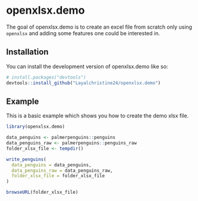 
<!-- README.md is generated from README.Rmd. Please edit that file -->

# openxlsx.demo

<!-- badges: start -->
<!-- badges: end -->

The goal of openxlsx.demo is to create an excel file from scratch only
using `openxlsx` and adding some features one could be interested in.

## Installation

You can install the development version of openxlsx.demo like so:

``` r
# install.packages("devtools")
devtools::install_github("Layalchristine24/openxlsx.demo")
```

## Example

This is a basic example which shows you how to create the demo xlsx
file.

``` r
library(openxlsx.demo)

data_penguins <- palmerpenguins::penguins
data_penguins_raw <- palmerpenguins::penguins_raw
folder_xlsx_file <- tempdir()

write_penguins(
  data_penguins = data_penguins,
  data_penguins_raw = data_penguins_raw,
  folder_xlsx_file = folder_xlsx_file
)

browseURL(folder_xlsx_file)
```

